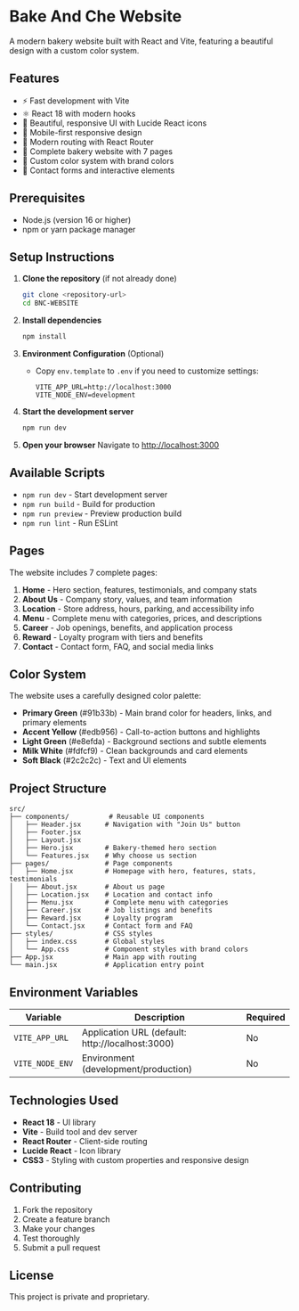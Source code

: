 # Bake And Che Website

A modern bakery website built with React and Vite, featuring a beautiful design with a custom color system.

## Features

- ⚡ Fast development with Vite
- ⚛️ React 18 with modern hooks
- 🎨 Beautiful, responsive UI with Lucide React icons
- 📱 Mobile-first responsive design
- 🎯 Modern routing with React Router
- 🥖 Complete bakery website with 7 pages
- 🎨 Custom color system with brand colors
- 📝 Contact forms and interactive elements

## Prerequisites

- Node.js (version 16 or higher)
- npm or yarn package manager

## Setup Instructions

1. **Clone the repository** (if not already done)
   ```bash
   git clone <repository-url>
   cd BNC-WEBSITE
   ```

2. **Install dependencies**
   ```bash
   npm install
   ```

3. **Environment Configuration** (Optional)
   - Copy `env.template` to `.env` if you need to customize settings:
     ```env
     VITE_APP_URL=http://localhost:3000
     VITE_NODE_ENV=development
     ```

4. **Start the development server**
   ```bash
   npm run dev
   ```

5. **Open your browser**
   Navigate to [http://localhost:3000](http://localhost:3000)

## Available Scripts

- `npm run dev` - Start development server
- `npm run build` - Build for production
- `npm run preview` - Preview production build
- `npm run lint` - Run ESLint

## Pages

The website includes 7 complete pages:

1. **Home** - Hero section, features, testimonials, and company stats
2. **About Us** - Company story, values, and team information
3. **Location** - Store address, hours, parking, and accessibility info
4. **Menu** - Complete menu with categories, prices, and descriptions
5. **Career** - Job openings, benefits, and application process
6. **Reward** - Loyalty program with tiers and benefits
7. **Contact** - Contact form, FAQ, and social media links

## Color System

The website uses a carefully designed color palette:

- **Primary Green** (#91b33b) - Main brand color for headers, links, and primary elements
- **Accent Yellow** (#edb956) - Call-to-action buttons and highlights
- **Light Green** (#e8efda) - Background sections and subtle elements
- **Milk White** (#fdfcf9) - Clean backgrounds and card elements
- **Soft Black** (#2c2c2c) - Text and UI elements

## Project Structure

```
src/
├── components/          # Reusable UI components
│   ├── Header.jsx      # Navigation with "Join Us" button
│   ├── Footer.jsx
│   ├── Layout.jsx
│   ├── Hero.jsx        # Bakery-themed hero section
│   └── Features.jsx    # Why choose us section
├── pages/              # Page components
│   ├── Home.jsx        # Homepage with hero, features, stats, testimonials
│   ├── About.jsx       # About us page
│   ├── Location.jsx    # Location and contact info
│   ├── Menu.jsx        # Complete menu with categories
│   ├── Career.jsx      # Job listings and benefits
│   ├── Reward.jsx      # Loyalty program
│   └── Contact.jsx     # Contact form and FAQ
├── styles/             # CSS styles
│   ├── index.css       # Global styles
│   └── App.css         # Component styles with brand colors
├── App.jsx             # Main app with routing
└── main.jsx            # Application entry point
```

## Environment Variables

| Variable | Description | Required |
|----------|-------------|----------|
| `VITE_APP_URL` | Application URL (default: http://localhost:3000) | No |
| `VITE_NODE_ENV` | Environment (development/production) | No |

## Technologies Used

- **React 18** - UI library
- **Vite** - Build tool and dev server
- **React Router** - Client-side routing
- **Lucide React** - Icon library
- **CSS3** - Styling with custom properties and responsive design

## Contributing

1. Fork the repository
2. Create a feature branch
3. Make your changes
4. Test thoroughly
5. Submit a pull request

## License

This project is private and proprietary.
